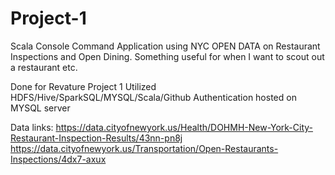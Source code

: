 # Project-1
Scala Console Command Application using NYC OPEN DATA on Restaurant Inspections and Open Dining. 
Something useful for when I want to scout out a restaurant etc. 

Done for Revature Project 1
Utilized HDFS/Hive/SparkSQL/MYSQL/Scala/Github
Authentication hosted on MYSQL server

Data links:
https://data.cityofnewyork.us/Health/DOHMH-New-York-City-Restaurant-Inspection-Results/43nn-pn8j
https://data.cityofnewyork.us/Transportation/Open-Restaurants-Inspections/4dx7-axux
